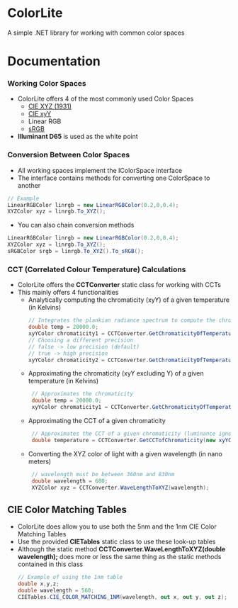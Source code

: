 # ColorLite
A simple .NET library for working with common color spaces

# Documentation
### Working Color Spaces
* ColorLite offers 4 of the most commonly used Color Spaces
  * [CIE XYZ (1931)](https://en.wikipedia.org/wiki/CIE_1931_color_space#Meaning_of_X,_Y_and_Z)
  * [CIE xyY](https://en.wikipedia.org/wiki/CIE_1931_color_space#CIE_xy_chromaticity_diagram_and_the_CIE_xyY_color_space)
  * Linear RGB
  * [sRGB](https://en.wikipedia.org/wiki/SRGB#sRGB_definition)
* **Illuminant D65** is used as the white point

### Conversion Between Color Spaces
* All working spaces implement the IColorSpace interface
* The interface contains methods for converting one ColorSpace to another
```c#
// Example
LinearRGBColor linrgb = new LinearRGBColor(0.2,0,0.4);
XYZColor xyz = linrgb.To_XYZ();
```
* You can also chain conversion methods
```c#
LinearRGBColor linrgb = new LinearRGBColor(0.2,0,0.4);
XYZColor xyz = linrgb.To_XYZ();
sRGBColor srgb = linrgb.To_XYZ().To_sRGB();
```

### CCT (Correlated Colour Temperature) Calculations
* ColorLite offers the **CCTConverter** static class for working with CCTs
* This mainly offers 4 functionalities
  * Analytically computing the chromaticity (xyY) of a given temperature (in Kelvins)
     ```c#
     // Integrates the plankian radiance spectrum to compute the chromaticity
     double temp = 20000.0;
     xyYColor chromaticity1 = CCTConverter.GetChromaticityOfTemperature_Analytical(temp);
     // Choosing a different precision
     // false -> low precision (default)
     // true -> high precision
     xyYColor chromaticity2 = CCTConverter.GetChromaticityOfTemperature_Analytical(temp, true);
     ```
  * Approximating the chromaticity (xyY excluding Y) of a given temperature (in Kelvins)
    ```c#
     // Approximates the chromaticity
     double temp = 20000.0;
     xyYColor chromaticity1 = CCTConverter.GetChromaticityOfTemperature_Approximate(temp);
    ```
  * Approximating the CCT of a given chromaticity
    ```c#
     // Approximates the CCT of a given chromaticity (luminance ignored)
     double temperature = CCTConverter.GetCCTofChromaticity(new xyYColor(0.5,0.2,0.0));
    ```
  * Converting the XYZ color of light with a given wavelength (in nano meters)
    ```c#
     // wavelength must be between 360nm and 830nm
     double wavelength = 680;
     XYZColor xyz = CCTConverter.WaveLengthToXYZ(wavelength);
    ```
## CIE Color Matching Tables
* ColorLite does allow you to use both the 5nm and the 1nm CIE Color Matching Tables
* Use the provided **CIETables** static class to use these look-up tables
* Although the static method **CCTConverter.WaveLengthToXYZ(double wavelength);** does more or less the same thing as the static methods contained in this class
  ```C#
  // Example of using the 1nm table
  double x,y,z;
  double wavelength = 560;
  CIETables.CIE_COLOR_MATCHING_1NM(wavelength, out x, out y, out z);
  ```

